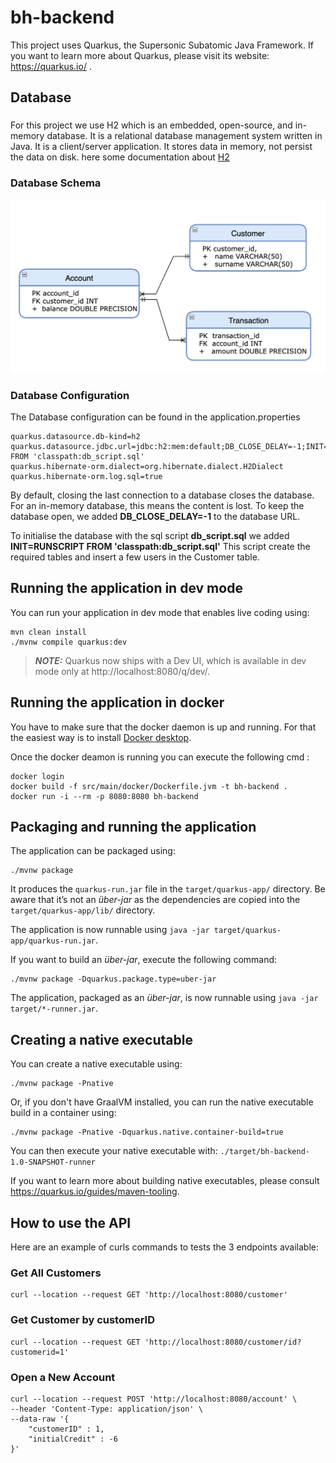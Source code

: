 # bh-backend

This project uses Quarkus, the Supersonic Subatomic Java Framework.
If you want to learn more about Quarkus, please visit its website: https://quarkus.io/ .

## Database

### 
For this project we use H2 which is an embedded, open-source, and in-memory database. 
It is a relational database management system written in Java. It is a client/server application. 
It stores data in memory, not persist the data on disk.
here some documentation about [H2](https://www.h2database.com/html/main.html)

### Database  Schema
![Database Model](doc/db_schema.png)

### Database Configuration
The Database configuration can be found in the application.properties
```
quarkus.datasource.db-kind=h2
quarkus.datasource.jdbc.url=jdbc:h2:mem:default;DB_CLOSE_DELAY=-1;INIT=RUNSCRIPT FROM 'classpath:db_script.sql'
quarkus.hibernate-orm.dialect=org.hibernate.dialect.H2Dialect
quarkus.hibernate-orm.log.sql=true
```

By default, closing the last connection to a database closes the database. For an in-memory database, 
this means the content is lost. To keep the database open, we added **DB_CLOSE_DELAY=-1** to the database URL. 

To initialise the database with the sql script **db_script.sql** we added **INIT=RUNSCRIPT FROM 'classpath:db_script.sql'**
This script create the required tables and insert a few users in the Customer table.

## Running the application in dev mode
You can run your application in dev mode that enables live coding using:

```shell script
mvn clean install
./mvnw compile quarkus:dev
```

> **_NOTE:_**  Quarkus now ships with a Dev UI, which is available in dev mode only at http://localhost:8080/q/dev/.

## Running the application in docker
You have to make sure that the docker daemon is up and running. For that the easiest way is to install
[Docker desktop](https://docs.docker.com/desktop/).

Once the docker deamon is running you can execute the following cmd : 
```shell script
docker login  
docker build -f src/main/docker/Dockerfile.jvm -t bh-backend .
docker run -i --rm -p 8080:8080 bh-backend
```

## Packaging and running the application

The application can be packaged using:

```shell script
./mvnw package
```

It produces the `quarkus-run.jar` file in the `target/quarkus-app/` directory. Be aware that it’s not an _über-jar_ as
the dependencies are copied into the `target/quarkus-app/lib/` directory.

The application is now runnable using `java -jar target/quarkus-app/quarkus-run.jar`.

If you want to build an _über-jar_, execute the following command:

```shell script
./mvnw package -Dquarkus.package.type=uber-jar
```

The application, packaged as an _über-jar_, is now runnable using `java -jar target/*-runner.jar`.

## Creating a native executable

You can create a native executable using:

```shell script
./mvnw package -Pnative
```

Or, if you don't have GraalVM installed, you can run the native executable build in a container using:

```shell script
./mvnw package -Pnative -Dquarkus.native.container-build=true
```

You can then execute your native executable with: `./target/bh-backend-1.0-SNAPSHOT-runner`

If you want to learn more about building native executables, please consult https://quarkus.io/guides/maven-tooling.

## How to use the API
Here are an example of curls commands to tests the 3 endpoints available: 

### Get All Customers

```shell
curl --location --request GET 'http://localhost:8080/customer'
```

### Get Customer by customerID

```shell
curl --location --request GET 'http://localhost:8080/customer/id?customerid=1'
```

### Open a New Account

```shell
curl --location --request POST 'http://localhost:8080/account' \
--header 'Content-Type: application/json' \
--data-raw '{
    "customerID" : 1,
    "initialCredit" : -6
}'
```
